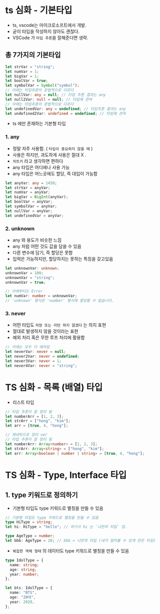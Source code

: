 # ts 심화 - 기본타입

- ts, vscode는 마이크로소프트에서 개발.
- 굳이 타입을 작성하지 않아도 괜찮다.
- VSCode 가 `타입 추론`을 잘해준다면 생략.

## 총 7가지의 기본타입

```ts
let strVar = "string";
let numVar = 1;
let bigVar = 1;
let boolVar = true;
let symbolVar = Symbol("symbol");
// 아래는 타입추론이 문법적으로 다르다
let nullVar: any = null; // 타입 추론 결과는 any
let null2Var: null = null; // 타입에 관여
// 아래는 타입추론이 문법적으로 다르다
let undefinedVar: any = undefined; // 타입추론 결과는 any
let undefined2Var: undefined = undefined; // 타입에 관여
```

- ts 에만 존재하는 기본형 타입

### 1. any

- 정말 자주 사용함. ( `타입이 중요하지 않을 때` )
- 사용은 하지만, 과도하게 사용은 절대 X .
- `치트키` 라고 생각하면 편하다
- any 타입은 어디에나 사용 가능
- any 타입은 어느곳에도 할당, 즉 대입이 가능함

```ts
let anyVar: any = 1450;
let strVar = anyVar;
let numVar = anyVar;
let bigVar = BigInt(anyVar);
let boolVar = anyVar;
let symbolVar = anyVar;
let nullVar = anyVar;
let undefinedVar = anyVar;
```

### 2. unknown

- any 와 용도가 비슷한 느낌
- any 처럼 어떤 것도 값을 담을 수 있음
- 다른 변수에 담기, 즉 할당은 못함
- 입력은 가능하지만, 할당하지는 못하는 특징을 갖고있음

```ts
let unknownVar: unknown;
unknownVar = 100;
unknownVar = "string";
unknownVar = true;

// 아래부터는 Error
let numVar: number = unknownVar;
// 'unknown' 형식은 'number' 형식에 할당할 수 없습니다.
```

### 3. never

- 어떤 타입도 `저장 또는 리턴 하지 않겠다` 는 의지 표현
- 절대로 발생하지 않을 것이라는 표현
- 예외 처리 혹은 무한 루프 처리에 활용함

```ts
// 아래는 모두 다 에러임
let neverVar: never = null;
let never2Var: never = undefined;
let never3Var: never = 1;
let never4Var: never = "string";
```

# TS 심화 - 목록 (배열) 타입

- 리스트 타입

```ts
// 타입 추론이 잘 정리 됨
let numberArr = [1, 2, 3];
let strArr = ["hong", "kim"];
let arr = [true, 4, "hong"];
```

```ts
// 제네릭으로 정리 ver
// 타입 추론이 잘 정리 됨
let numberArr: Array<number> = [1, 2, 3];
let strArr: Array<string> = ["hong", "kim"];
let arr: Array<boolean | number | string> = [true, 4, "hong"];
```

# TS 심화 - Type, Interface 타입

## 1. type 키워드로 정의하기

- 기본형 타입도 type 키워드로 별칭을 만들 수 있음

```ts
// 기본형 타입도 type 키워드로 별칭을 만들 수 있음
type HiType = string;
let hi: HiType = "hello"; // 여기서 hi 는 `나만의 타입` 임.

type AgeType = number;
let bbb: AgeType = 20; // bbb = 나만의 타입 (내가 알아볼 수 있게 만든 타입)
```

- `복잡한 객체 형태` 의 데이터도 type 키워드로 별칭을 만들 수 있음

```ts
type IdolType = {
  name: string;
  age: string;
  year: number;
};

let bts: IdolType = {
  name: "BTS",
  age: "20대",
  year: 2020,
};
```
